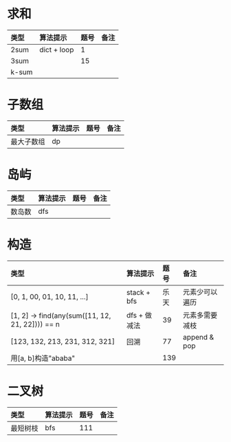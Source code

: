 # 求和
| 类型 | 算法提示 | 题号 | 备注 |
| :-- | :-- | :-- | :-- |
| 2sum | dict + loop | 1 | 
| 3sum |  | 15 | 
| k-sum |  |  | 

# 子数组
| 类型 | 算法提示 | 题号 | 备注 |
| :-- | :-- | :-- | :-- |
| 最大子数组 | dp |  |

# 岛屿
| 类型 | 算法提示 | 题号 | 备注 |
| :-- | :-- | :-- | :-- |
| 数岛数 | dfs |  | 

# 构造
| 类型 | 算法提示 | 题号 | 备注 |
| :-- | :-- | :-- | :-- |
| [0, 1, 00, 01, 10, 11, ...] | stack + bfs | 乐天 | 元素少可以遍历 |
| [1, 2] -> find(any(sum([11, 12, 21, 22]))) == n | dfs + 做减法 | 39 | 元素多需要减枝 |
| [123, 132, 213, 231, 312, 321] | 回溯 | 77 | append & pop |
| 用[a, b]构造"ababa" |  | 139 |  |

# 二叉树
| 类型 | 算法提示 | 题号 | 备注 |
| :-- | :-- | :-- | :-- |
| 最短树枝 | bfs | 111 |  |
